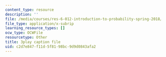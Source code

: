 ```yaml
---
content_type: resource
description: ''
file: /media/courses/res-6-012-introduction-to-probability-spring-2018/c2d7e847f11d5f8198bc9d9d0843afa2_8odFouBR2wE.vtt
file_type: application/x-subrip
learning_resource_types: []
ocw_type: OCWFile
resourcetype: Other
title: 3play caption file
uid: c2d7e847-f11d-5f81-98bc-9d9d0843afa2
---
```

